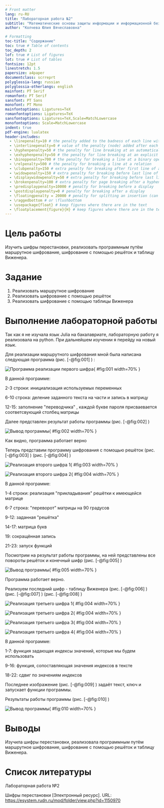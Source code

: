 ```yaml
---
# Front matter
lang: ru-RU
title: "Лабораторная работа №2"
subtitle: "Математические основы защиты информации и информационной безопасности"
author: "Колчева Юлия Вячеславовна"

# Formatting
toc-title: "Содержание"
toc: true # Table of contents
toc_depth: 2
lof: true # List of figures
lot: true # List of tables
fontsize: 12pt
linestretch: 1.5
papersize: a4paper
documentclass: scrreprt
polyglossia-lang: russian
polyglossia-otherlangs: english
mainfont: PT Serif
romanfont: PT Serif
sansfont: PT Sans
monofont: PT Mono
mainfontoptions: Ligatures=TeX
romanfontoptions: Ligatures=TeX
sansfontoptions: Ligatures=TeX,Scale=MatchLowercase
monofontoptions: Scale=MatchLowercase
indent: true
pdf-engine: lualatex
header-includes:
  - \linepenalty=10 # the penalty added to the badness of each line within a paragraph (no associated penalty node) Increasing the value makes tex try to have fewer lines in the paragraph.
  - \interlinepenalty=0 # value of the penalty (node) added after each line of a paragraph.
  - \hyphenpenalty=50 # the penalty for line breaking at an automatically inserted hyphen
  - \exhyphenpenalty=50 # the penalty for line breaking at an explicit hyphen
  - \binoppenalty=700 # the penalty for breaking a line at a binary operator
  - \relpenalty=500 # the penalty for breaking a line at a relation
  - \clubpenalty=150 # extra penalty for breaking after first line of a paragraph
  - \widowpenalty=150 # extra penalty for breaking before last line of a paragraph
  - \displaywidowpenalty=50 # extra penalty for breaking before last line before a display math
  - \brokenpenalty=100 # extra penalty for page breaking after a hyphenated line
  - \predisplaypenalty=10000 # penalty for breaking before a display
  - \postdisplaypenalty=0 # penalty for breaking after a display
  - \floatingpenalty = 20000 # penalty for splitting an insertion (can only be split footnote in standard LaTeX)
  - \raggedbottom # or \flushbottom
  - \usepackage{float} # keep figures where there are in the text
  - \floatplacement{figure}{H} # keep figures where there are in the text
---
```


# Цель работы

Изучить шифры перестановки, реализовать программным путём маршрутное шифрование, шифрование с помощью решёток и таблицу Виженера.

# Задание

1. Реализовать маршрутное шифрование
2. Реализовать шифрование с помощью решёток
3. Реализовать шифрование с помощью таблицы Виженера


# Выполнение лабораторной работы

 
Так как я не изучала язык Julia на бакалавриате, лабораторную работу я реализовала на python. При дальнейшем изучении я перейду на новый язык.

Для реализации маршрутного шифрования мной была написана следующая программа (рис. [-@fig:001] ) :

![Программа реализации первого шифра](image/1.png){ #fig:001 width=70% }

В данной программе: 

2-3 строки: инициализация используемых переменных

6-10 строка: деление заданного текста на части и запись в матрицу

12-15: заполнение "переводчика" , каждой букве пароля присваевается соответсвующий столбец матрицы

Далее представлен результат работы программы (рис. [-@fig:002] )

![Вывод программы](image/2.png){ #fig:002 width=70% }

Как видно, программа работает верно


Теперь представим программу шифрования с помощью решёток (рис. [-@fig:003] ) (рис. [-@fig:004] )

![Реализация второго шифра 1](image/3.png){ #fig:003 width=70% }

![Реализация второго шифра 2](image/4.png){ #fig:004 width=70% }

В данной программе: 

1-4 строки: реализация "прикладывания" решётки к имеющейся матрице

6-7 строка: "переворот" матрицы на 90 градусов

9-12: заданная "решётка"

14-17: матрица букв

19: сокращённая запись 
 
21-23: запуск функций

Посмотрим на результат работы программы, на ней представлены все повороты решёток и конечный шифр (рис. [-@fig:005] )

![Вывод программы](image/5.png){ #fig:005 width=70% }

Программа работает верно. 


Реализуем последний шифр - таблицу Виженера (рис. [-@fig:006] ) (рис. [-@fig:007] ) (рис. [-@fig:008] ) 

![Реализация третьего шифра 1](image/6.png){ #fig:004 width=70% }

![Реализация третьего шифра 2](image/7.png){ #fig:004 width=70% }

![Реализация третьего шифра 3](image/8.png){ #fig:004 width=70% }

![Реализация третьего шифра 4](image/9.png){ #fig:004 width=70% }

В данной программе: 

1-7: функция задающая индексы значений, которые мы будем использовать

9-16: функция, сопоставляющая значения индексов в тексте 

18-22: сдвиг по значениям индексов

Последнее изображение  (рис. [-@fig:009] ) задаёт текст, ключ и запускает функции программы. 

Результаты работы программы (рис. [-@fig:010] )

![Вывод программы](image/10.png){ #fig:010 width=70% }

# Выводы

Изучила шифры перестановки, реализовала программным путём маршрутное шифрование, шифрование с помощью решёток и таблицу Виженера.

# Список литературы

Лабораторная работа №2

Шифры перестановки [Электронный ресурс]. URL: https://esystem.rudn.ru/mod/folder/view.php?id=1150970

